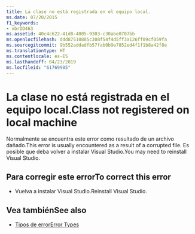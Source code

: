 ```yaml
---
title: La clase no está registrada en el equipo local.
ms.date: 07/20/2015
f1_keywords:
- vbrID463
ms.assetid: 40c4c622-41d8-4005-9303-c30abe0707bb
ms.openlocfilehash: ddd87510885c308f54f4d5ff3a126ff09cf059fa
ms.sourcegitcommit: 9b552addadfb57fab0b9e7852ed4f1f1b8a42f8e
ms.translationtype: HT
ms.contentlocale: es-ES
ms.lasthandoff: 04/23/2019
ms.locfileid: "61769985"
---
```

# <a name="class-not-registered-on-local-machine"></a><span data-ttu-id="c05f3-102">La clase no está registrada en el equipo local.</span><span class="sxs-lookup"><span data-stu-id="c05f3-102">Class not registered on local machine</span></span>
<span data-ttu-id="c05f3-103">Normalmente se encuentra este error como resultado de un archivo dañado.</span><span class="sxs-lookup"><span data-stu-id="c05f3-103">This error is usually encountered as a result of a corrupted file.</span></span> <span data-ttu-id="c05f3-104">Es posible que deba volver a instalar Visual Studio.</span><span class="sxs-lookup"><span data-stu-id="c05f3-104">You may need to reinstall Visual Studio.</span></span>  
  
## <a name="to-correct-this-error"></a><span data-ttu-id="c05f3-105">Para corregir este error</span><span class="sxs-lookup"><span data-stu-id="c05f3-105">To correct this error</span></span>  
  
- <span data-ttu-id="c05f3-106">Vuelva a instalar Visual Studio.</span><span class="sxs-lookup"><span data-stu-id="c05f3-106">Reinstall Visual Studio.</span></span>  
  
## <a name="see-also"></a><span data-ttu-id="c05f3-107">Vea también</span><span class="sxs-lookup"><span data-stu-id="c05f3-107">See also</span></span>

- [<span data-ttu-id="c05f3-108">Tipos de error</span><span class="sxs-lookup"><span data-stu-id="c05f3-108">Error Types</span></span>](../../visual-basic/programming-guide/language-features/error-types.md)
